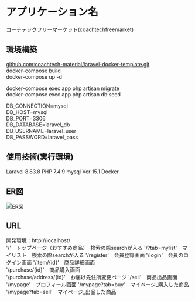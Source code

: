 # アプリケーション名
コーチテックフリーマーケット(coachtechfreemarket)
## 環境構築
[github.com:coachtech-material/laravel-docker-template.git ](https://github.com/coachtech-material/laravel-docker-template)   
docker-compose build  
docker-compose up -d  

docker-compose exec app php artisan migrate  
docker-compose exec app php artisan db:seed  

DB_CONNECTION=mysql  
DB_HOST=mysql  
DB_PORT=3306  
DB_DATABASE=laravel_db  
DB_USERNAME=laravel_user  
DB_PASSWORD=laravel_pass  
## 使用技術(実行環境)
Laravel 8.83.8
PHP 7.4.9
mysql  Ver 15.1 
Docker
## ER図
![ER図](/home/bobuko/coachtech/laravel/coachtechfreemarket/free-market.drawio.png)
## URL
開発環境：http://localhost/  
'/'　トップページ（おすすめ商品）　検索の際searchが入る
'/?tab=mylist'　マイリスト　検索の際searchが入る
'/register'　会員登録画面
'/login'　会員のログイン画面
'/item/{id}'　商品詳細画面  
'/purchase/{id}'　商品購入画面  
'/purchase/address/{id}'　お届け先住所変更ページ
'/sell'　商品出品画面
'/mypage'　プロフィール画面
'/mypage?tab=buy'　マイページ_購入した商品
'/mypage?tab=sell'　マイページ_出品した商品　  
